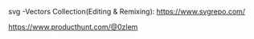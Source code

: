 svg -Vectors Collection(Editing & Remixing): https://www.svgrepo.com/
 
https://www.producthunt.com/@0zlem
